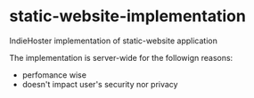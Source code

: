 static-website-implementation
=============================

IndieHoster implementation of static-website application

The implementation is server-wide for the followign reasons:
* perfomance wise
* doesn't impact user's security nor privacy
